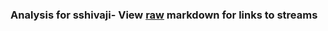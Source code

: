 ### Analysis for sshivaji- View [raw](https://raw.githubusercontent.com/microprediction/chess/main/analysis/sshivaji/chess_bullet/locations.json) markdown for links to streams